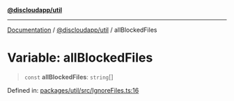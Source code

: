 [**@discloudapp/util**](../README.md)

***

[Documentation](../../../packages.md) / [@discloudapp/util](../README.md) / allBlockedFiles

# Variable: allBlockedFiles

> `const` **allBlockedFiles**: `string`[]

Defined in: [packages/util/src/IgnoreFiles.ts:16](https://github.com/discloud/discloud.app/blob/8d6df0b18784d1a4408701ac8e6b9db44dbb7133/packages/util/src/IgnoreFiles.ts#L16)
